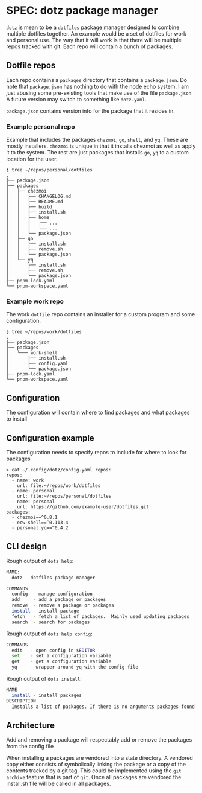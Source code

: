 # SPEC: dotz package manager

`dotz` is mean to be a `dotfiles` package manager designed to combine multiple dotfiles together. An example would be a set of dotfiles for work and personal use. The way that it will work is that there will be multiple repos tracked with git. Each repo will contain a bunch of packages.

## Dotfile repos

Each repo contains a `packages` directory that contains a `package.json`. Do note that `package.json` has nothing to do with the node echo system. I am just abusing some pre-existing tools that make use of the file `package.json`. A future version may switch to something like `dotz.yaml`.

`package.json` contains version info for the package that it resides in.

### Example personal repo

Example that includes the packages `chezmoi`, `go`, `shell`, and `yq`. These are mostly installers. `chezmoi` is unique in that it installs chezmoi as well as apply it to the system. The rest are just packages that installs `go`, `yq` to a custom location for the user.

```
❯ tree ~/repos/personal/dotfiles
.
├── package.json
├── packages
│   ├── chezmoi
│   │   ├── CHANGELOG.md
│   │   ├── README.md
│   │   ├── build
│   │   ├── install.sh
│   │   ├── home
│   │   │   ├── ...
│   │   │   └── ...
│   │   └── package.json
│   ├── go
│   │   ├── install.sh
│   │   ├── remove.sh
│   │   └── package.json
│   └── yq
│       ├── install.sh
│       ├── remove.sh
│       └── package.json
├── pnpm-lock.yaml
└── pnpm-workspace.yaml
```

### Example work repo

The work `dotfile` repo contains an installer for a custom program and some configuration.

```
❯ tree ~/repos/work/dotfiles
.
├── package.json
├── packages
│   └─── work-shell
│       ├── install.sh
│       ├── config.yaml
│       └── package.json
├── pnpm-lock.yaml
└── pnpm-workspace.yaml
```

## Configuration

The configuration will contain where to find packages and what packages to install

## Configuration example

The configuration needs to specify repos to include for where to look for packages

```
> cat ~/.config/dotz/config.yaml repos:
repos:
  - name: work
    url: file:~/repos/work/dotfiles
  - name: personal
    url: file:~/repos/personal/dotfiles
  - name: personal
    url: https://github.com/example-user/dotfiles.git
packages:
  - chezmoi==^0.8.1
  - ecw-shell==^0.113.4
  - personal:yq==^0.4.2
```

## CLI design

Rough output of `dotz help`:

```bash
NAME:
  dotz - dotfiles package manager

COMMANDS
  config  - manage configuration
  add     - add a package or packages
  remove  - remove a package or packages
  install - install package
  fetch   - fetch a list of packages.  Mainly used updating packages
  search  - search for packages
```

Rough output of `dotz help config`:

```bash
COMMANDS
  edit   - open config in $EDITOR
  set    - set a configuration variable
  get    - get a configuration variable
  yq     - wrapper around yq with the config file
```

Rough output of `dotz install`:

```bash
NAME
  install - install packages
DESCRIPTION
  Installs a list of packages. If there is no arguments packages found in the configuration are installed. Packages passed through the command line will install the package and either update or add a package to the config file
```

## Architecture

Add and removing a package will respectably add or remove the packages from the config file

When installing a packages are vendored into a state directory. A vendored copy either consists of symbolically linking the package or a copy of the contents tracked by a git tag. This could be implemented using the `git archive` feature that is part of `git`. Once all packages are vendored the install.sh file will be called in all packages.

